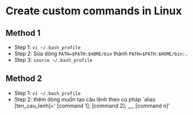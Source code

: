 # Create custom commands in Linux
## Method 1
- Step 1: `vi ~/.bash_profile`
- Step 2: Sửa dòng `PATH=$PATH:$HOME/bin` thành `PATH=$PATH:$HOME/bin:.`
- Step 3: `source ~/.bash_profile`
## Method 2
- Step 1: `vi ~/.bash_profile`
- Step 2: thêm dòng muốn tạo câu lệnh theo cú pháp
`alias [ten_cau_lenh]=' [command 1]; [command 2]; ,,,, [command n]'
